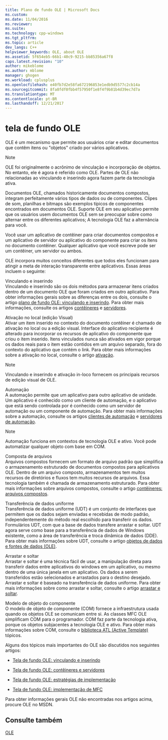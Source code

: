 ```yaml
---
title: Plano de fundo OLE | Microsoft Docs
ms.custom: 
ms.date: 11/04/2016
ms.reviewer: 
ms.suite: 
ms.technology: cpp-windows
ms.tgt_pltfrm: 
ms.topic: article
dev_langs: C++
helpviewer_keywords: OLE, about OLE
ms.assetid: 5f654eb5-66b1-40c9-9215-bb85356a67f8
caps.latest.revision: "10"
author: mikeblome
ms.author: mblome
manager: ghogen
ms.workload: cplusplus
ms.openlocfilehash: e40fb7d2e58fa672196853e1edb9d5577c2cb14a
ms.sourcegitcommit: 8fa8fdf0fbb4f57950f1e8f4f9b81b4d39ec7d7a
ms.translationtype: MT
ms.contentlocale: pt-BR
ms.lasthandoff: 12/21/2017
---
```

# <a name="ole-background"></a>tela de fundo OLE
OLE é um mecanismo que permite aos usuários criar e editar documentos que contêm itens ou "objetos" criado por vários aplicativos.  
  
> [!NOTE]
>  OLE foi originalmente o acrônimo de vinculação e incorporação de objetos. No entanto, ele é agora é referido como OLE. Partes de OLE não relacionadas ao vinculando e inserindo agora fazem parte da tecnologia ativa.  
  
 Documentos OLE, chamados historicamente documentos compostos, integram perfeitamente vários tipos de dados ou de componentes. Clipes de som, planilhas e bitmaps são exemplos típicos de componentes encontrados em documentos OLE. Suporte OLE em seu aplicativo permite que os usuários usem documentos OLE sem se preocupar sobre como alternar entre os diferentes aplicativos; A tecnologia OLE faz a alternância para você.  
  
 Você usar um aplicativo de contêiner para criar documentos compostos e um aplicativo de servidor ou aplicativo do componente para criar os itens no documento contêiner. Qualquer aplicativo que você escreve pode ser um contêiner, um servidor ou ambos.  
  
 OLE incorpora muitos conceitos diferentes que todos eles funcionam para atingir a meta de interação transparente entre aplicativos. Essas áreas incluem o seguinte:  
  
 Vinculando e inserindo  
 Vinculando e inserindo são os dois métodos para armazenar itens criados dentro de um documento OLE que foram criados em outro aplicativo. Para obter informações gerais sobre as diferenças entre os dois, consulte o artigo [plano de fundo OLE: vinculando e inserindo](../mfc/ole-background-linking-and-embedding.md). Para obter mais informações, consulte os artigos [contêineres](../mfc/containers.md) e [servidores](../mfc/servers.md).  
  
 Ativação no local (edição Visual)  
 Ativar um item inserido no contexto do documento contêiner é chamado de ativação no local ou a edição visual. Interface do aplicativo recipiente é alterado para incorporar os recursos de aplicativo do componente que criou o item inserido. Itens vinculados nunca são ativados em vigor porque os dados reais para o item estão contidos em um arquivo separado, fora do contexto do aplicativo que contém o link. Para obter mais informações sobre a ativação no local, consulte o artigo [ativação](../mfc/activation-cpp.md).  
  
> [!NOTE]
>  Vinculando e inserindo e ativação in-loco fornecem os principais recursos de edição visual de OLE.  
  
 Automação  
 A automação permite que um aplicativo para outro aplicativo de unidade. Um aplicativo é conhecido como um cliente de automação, e o aplicativo que está sendo controlada por é conhecido como um servidor de automação ou um componente de automação. Para obter mais informações sobre a automação, consulte os artigos [clientes de automação](../mfc/automation-clients.md) e [servidores de automação](../mfc/automation-servers.md).  
  
> [!NOTE]
>  Automação funciona em contextos de tecnologia OLE e ativo. Você pode automatizar qualquer objeto com base em COM.  
  
 Composta de arquivos  
 Arquivos compostos fornecem um formato de arquivo padrão que simplifica o armazenamento estruturado de documentos compostos para aplicativos OLE. Dentro de um arquivo composto, armazenamentos tem muitos recursos de diretórios e fluxos tem muitos recursos de arquivos. Essa tecnologia também é chamada de armazenamento estruturado. Para obter mais informações sobre arquivos compostos, consulte o artigo [contêineres: arquivos compostos](../mfc/containers-compound-files.md).  
  
 Transferência de dados uniforme  
 Transferência de dados uniforme (UDT) é um conjunto de interfaces que permitem que os dados sejam enviadas e recebidas de modo padrão, independentemente do método real escolhido para transferir os dados. Formulários UDT, com que a base de dados transfere arrastar e soltar. UDT agora serve como base para a transferência de dados de Windows existente, como a área de transferência e troca dinâmica de dados (DDE). Para obter mais informações sobre UDT, consulte o artigo [objetos de dados e fontes de dados (OLE)](../mfc/data-objects-and-data-sources-ole.md).  
  
 Arrastar e soltar  
 Arrastar e soltar é uma técnica fácil de usar, a manipulação direta para transferir dados entre aplicativos do windows em um aplicativo, ou mesmo dentro de uma única janela em um aplicativo. Os dados a serem transferidos estão selecionados e arrastados para o destino desejado. Arrastar e soltar é baseado na transferência de dados uniforme. Para obter mais informações sobre como arrastar e soltar, consulte o artigo [arrastar e soltar](../mfc/drag-and-drop-ole.md).  
  
 Modelo de objeto do componente  
 O modelo de objeto de componente (COM) fornece a infraestrutura usada quando os objetos OLE se comunicam entre si. As classes MFC OLE simplificam COM para o programador. COM faz parte da tecnologia ativa, porque os objetos subjacentes a tecnologia OLE e ativo. Para obter mais informações sobre COM, consulte o [biblioteca ATL (Active Template)](../atl/active-template-library-atl-concepts.md) tópicos.  
  
 Alguns dos tópicos mais importantes do OLE são discutidos nos seguintes artigos:  
  
-   [Tela de fundo OLE: vinculando e inserindo](../mfc/ole-background-linking-and-embedding.md)  
  
-   [Tela de fundo OLE: contêineres e servidores](../mfc/ole-background-containers-and-servers.md)  
  
-   [Tela de fundo OLE: estratégias de implementação](../mfc/ole-background-implementation-strategies.md)  
  
-   [Tela de fundo OLE: implementação de MFC](../mfc/ole-background-mfc-implementation.md)  
  
 Para obter informações gerais OLE não encontradas nos artigos acima, procure OLE no MSDN.  
  
## <a name="see-also"></a>Consulte também  
 [OLE](../mfc/ole-in-mfc.md)

